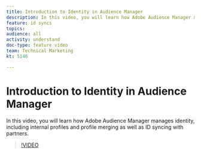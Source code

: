 ```yaml
---
title: Introduction to Identity in Audience Manager
description: In this video, you will learn how Adobe Audience Manager manages identity, including internal profiles and profile merging as well as ID syncing with partners.
feature: id syncs
topics: 
audience: all
activity: understand
doc-type: feature video
team: Technical Marketing
kt: 5146

---
```


# Introduction to Identity in Audience Manager

In this video, you will learn how Adobe Audience Manager manages identity, including internal profiles and profile merging as well as ID syncing with partners.

>[!VIDEO](https://video.tv.adobe.com/v/34172/?quality=12)
